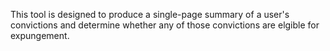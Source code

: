 This tool is designed to produce a single-page summary of a user's convictions and determine whether any of those convictions are elgible for expungement.